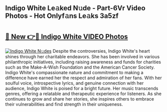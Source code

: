 ## Indigo White Le𝚊ked N𝚞de - Part-6Vr Video Photos - Hot Onlyf𝚊ns Le𝚊ks 3a5zf

# <h2><a href="http://ab61501.deff.icu/?id=Indigo+White">🔗 New 👉🔴 Indigo White VIDEO Photos</a></h2>

[![Indigo White N𝚞des](https://i.imgur.com/rIISA9y.gif)](http://ab61501.deff.icu/?id=Indigo+White)
Despite the controversies, Indigo White's heart shines through her charitable endeavors. She has been involved in various philanthropic initiatives, including raising awareness and funds for charities such as the Make-A-Wish Foundation and the American Cancer Society. Indigo White's compassionate nature and commitment to making a difference have earned her the respect and admiration of her fans. With her soulful voice, introspective lyrics, and genuine connection with her audience, Indigo White is poised for a bright future. Her music transcends genres, offering a relatable and therapeutic experience for listeners. As she continues to grow and share her stories, she inspires others to embrace their vulnerabilities and find strength in their uniqueness.
